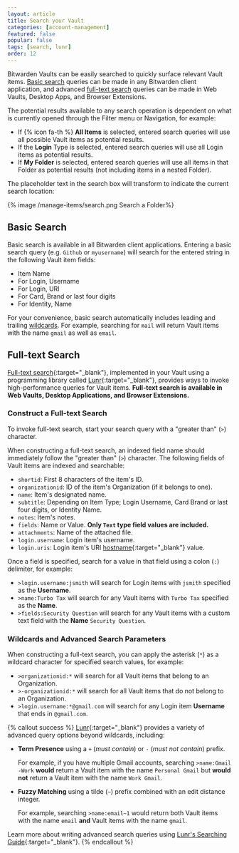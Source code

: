```yaml
---
layout: article
title: Search your Vault
categories: [account-management]
featured: false
popular: false
tags: [search, lunr]
order: 12
---
```


Bitwarden Vaults can be easily searched to quickly surface relevant Vault items. [Basic search](#basic-search) queries can be made in any Bitwarden client application, and advanced [full-text search](#full-text-search) queries can be made in Web Vaults, Desktop Apps, and Browser Extensions.

The potential results available to any search operation is dependent on what is currently opened through the Filter menu or Navigation, for example:

- If {% icon fa-th %} **All Items** is selected, entered search queries will use all possible Vault items as potential results.
- If the **Login** Type is selected, entered search queries will use all Login items as potential results.
- If **My Folder** is selected, entered search queries will use all items in that Folder as potential results (not including items in a nested Folder).

The placeholder text in the search box will transform to indicate the current search location:

{% image /manage-items/search.png Search a Folder%}

## Basic Search

Basic search is available in all Bitwarden client applications. Entering a basic search query (e.g. `Github` or `myusername`) will search for the entered string in the following Vault item fields:

- Item Name
- For Login, Username
- For Login, URI
- For Card, Brand or last four digits
- For Identity, Name

For your convenience, basic search automatically includes leading and trailing [wildcards](#wildcards-and-advanced-search-parameters). For example, searching for `mail` will return Vault items with the name `gmail` as well as `email`.

## Full-text Search

[Full-text search](https://en.wikipedia.org/wiki/Full-text_search){:target="_blank"}, implemented in your Vault using a programming library called [Lunr](https://lunrjs.com/){:target="_blank"}, provides ways to invoke high-performance queries for Vault items. **Full-text search is available in Web Vaults, Desktop Applications, and Browser Extensions.**

### Construct a Full-text Search

To invoke full-text search, start your search query with a "greater than" (`>`) character.

When constructing a full-text search, an indexed field name should immediately follow the "greater than" (`>`) character. The following fields of Vault items are indexed and searchable:

- `shortid`: First 8 characters of the item's ID.
- `organizationid`: ID of the item's Organization (if it belongs to one).
- `name`: Item's designated name.
- `subtitle`: Depending on Item Type; Login Username, Card Brand or last four digits, or Identity Name.
- `notes`: Item's notes.
- `fields`: Name or Value. **Only `Text` type field values are included.**
- `attachments`: Name of the attached file.
- `login.username`: Login item's username.
- `login.uris`: Login item's URI [hostname](https://developer.mozilla.org/en-US/docs/Web/API/HTMLHyperlinkElementUtils/hostname){:target="_blank"} value.

Once a field is specified, search for a value in that field using a colon (`:`) delimiter, for example:

- `>login.username:jsmith` will search for Login items with `jsmith` specified as the **Username**.
- `>name:Turbo Tax` will search for any Vault items with `Turbo Tax` specified as the **Name**.
- `>fields:Security Question` will search for any Vault items with a custom text field with the **Name** `Security Question`.

### Wildcards and Advanced Search Parameters

When constructing a full-text search, you can apply the asterisk (`*`) as a wildcard character for specified search values, for example:

- `>organizationid:*` will search for all Vault items that belong to an Organization.
- `>-organizationid:*` will search for all Vault items that do not belong to an Organization.
- `>login.username:*@gmail.com` will search for any Login item **Username** that ends in `@gmail.com`.

{% callout success %}
[Lunr](https://lunrjs.com/){:target="_blank"} provides a variety of advanced query options beyond wildcards, including:
- **Term Presence** using a `+` (*must contain*) or `-` (*must not contain*) prefix.

   For example, if you have multiple Gmail accounts, searching `>name:Gmail -Work` **would** return a Vault item with the name `Personal Gmail` but **would not** return a Vault item with the name `Work Gmail`.
- **Fuzzy Matching** using a tilde (`~`) prefix combined with an edit distance integer.

   For example, searching `>name:email~1` would return both Vault items with the name `email` **and** Vault items with the name `gmail`.

Learn more about writing advanced search queries using [Lunr's Searching Guide](https://lunrjs.com/guides/searching.html){:target="_blank"}.
{% endcallout %}
